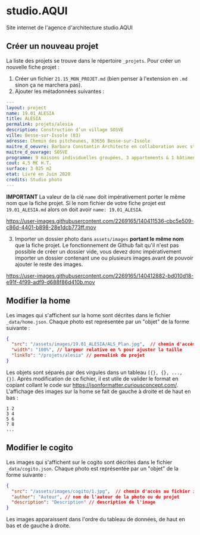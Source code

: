 # studio.AQUI

Site internet de l'agence d'architecture studio.AQUI

## Créer un nouveau projet

La liste des projets se trouve dans le répertoire `_projets`.
Pour créer un nouvelle fiche projet :
1. Créer un fichier `21.15_MON_PROJET.md` (bien penser à l'extension en `.md` sinon ça ne marchera pas).
2. Ajouter les métadonnées suivantes :

```yml
---
layout: project
name: 19.01_ALESIA
title: ALESIA
permalink: projets/alesia
description: Construction d’un village SOSVE
ville: Besse-sur-Issole (83)
adresse: Chemin des pitchounes, 83656 Besse-sur-Issole
maitre_d_oeuvre: Barbara Constantin Architecte en collaboration avec studio. AQUI
maitre_d_ouvrage: SOSVE
programme: 9 maisons individuelles groupées, 3 appartements & 1 bâtiment administratif
cout: 4,5 M€ H.T.
surface: 3 025 m2
etat: Livré en Juin 2020
credits: Studio photo
---
```

**IMPORTANT** La valeur de la clé `name` doit impérativement porter le même nom que la fiche projet. Si le nom fichier de votre fiche projet est `19.01_ALESIA.md` alors on doit avoir `name: 19.01_ALESIA`.


https://user-images.githubusercontent.com/2269165/140411536-cbc5e509-c86d-4401-b898-28e1dcb773ff.mov

3. Importer un dossier photo dans `assets/images` **portant le même nom** que la fiche projet. Le fonctionnement de Github fait qu'il n'est pas possible de créer un dossier vide, vous devez donc impérativement importer un dossier contenant une ou plusieurs images avant de pouvoir ajouter le reste des images.


https://user-images.githubusercontent.com/2269165/140412882-bd010d18-e91f-4f99-adf9-d688f86d410b.mov

## Modifier la home

Les images qui s'affichent sur la home sont décrites dans le fichier `_data/home.json`. Chaque photo est représentée par un "objet" de la forme suivante :

```json
{
  "src": "/assets/images/19.01_ALESIA/ALS_Plan.jpg",  // chemin d'accès au fichier image
  "width": "100%", // largeur relative en % pour ajuster la taille
  "linkTo": "/projets/alesia" // permalink du projet
}
```

Les objets sont séparés par des virgules dans un tableau `[{}, {}, ..., {}]`. Après modification de ce fichier, il est utile de valider le format en copiant collant le code sur https://jsonformatter.curiousconcept.com/. L'affichage des images sur la home se fait de gauche à droite et de haut en bas :

```
1 2
3 4
5 6
7 8
...
```

## Modifier le cogito

Les images qui s'affichent sur le cogito sont décrites dans le fichier `_data/cogito.json`. Chaque photo est représentée par un "objet" de la forme suivante :


```json
{
  "src": "/assets/images/cogito/1.jpg",  // chemin d'accès au fichier image, dans le répertoire cogito par défaut
  "author": "Auteur", // nom de l'auteur de la photo ou du projet
  "description": "Description" // description de l'image
}
```

Les images apparaissent dans l'ordre du tableau de données, de haut en bas et de gauche à droite.

